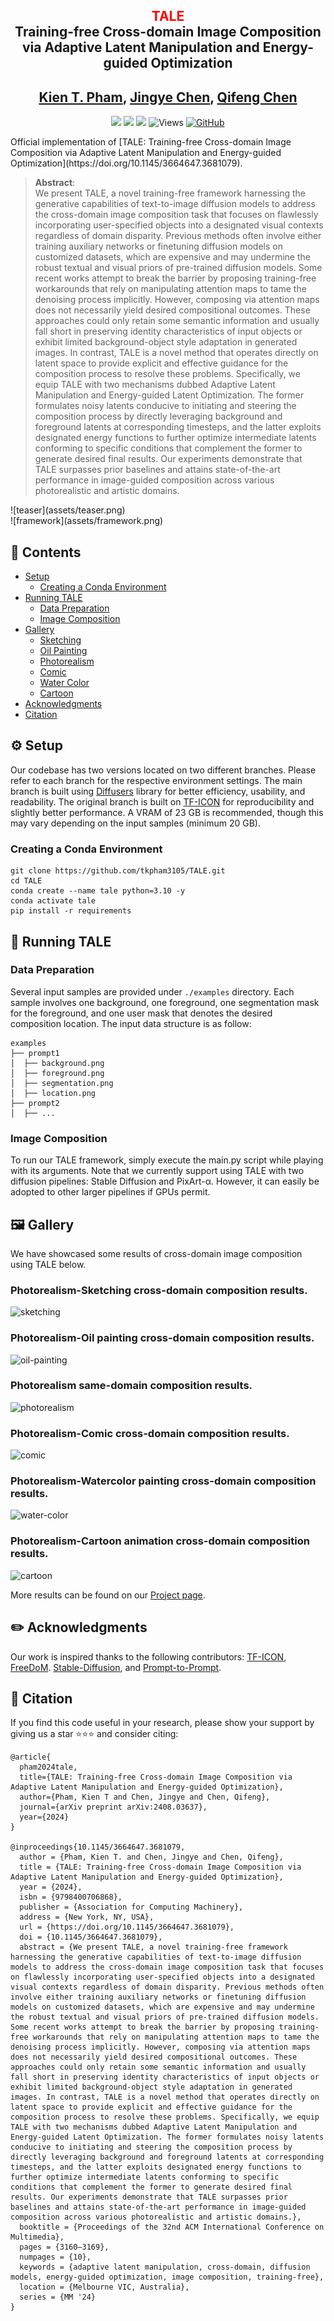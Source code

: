 
<div align="center">
<h2><font color="red"> TALE </font></center> <br> <center>Training-free Cross-domain Image Composition via
Adaptive Latent Manipulation and Energy-guided Optimization</h2>

[Kien T. Pham](https://tkpham3105.github.io/), [Jingye Chen](https://jingyechen.github.io/), [Qifeng Chen](https://cqf.io)
-
<a href='https://doi.org/10.1145/3664647.3681079'><img src='https://img.shields.io/badge/MM24-Proceedings-blue'></a> <a href='https://arxiv.org/abs/2408.03637'><img src='https://img.shields.io/badge/ArXiv-2408.03637-red'></a> <a href='https://tkpham3105.github.io/tale/'><img src='https://img.shields.io/badge/Project-Page-Green'></a>  ![Views](https://visitor-badge.laobi.icu/badge?page_id=tkpham3105.TALE&left_color=green&right_color=red) [![GitHub](https://img.shields.io/github/stars/tkpham3105/TALE?style=social)](https://github.com/tkpham3105/TALE)
</div>

<div>
Official implementation of [TALE: Training-free Cross-domain Image Composition via Adaptive Latent Manipulation and Energy-guided Optimization](https://doi.org/10.1145/3664647.3681079).

>**Abstract**: <br>
We present TALE, a novel training-free framework harnessing the generative capabilities of text-to-image diffusion models to address the cross-domain image composition task that focuses on flawlessly incorporating user-specified objects into a designated visual contexts regardless of domain disparity. Previous methods often involve either training auxiliary networks or finetuning diffusion models on customized datasets, which are expensive and may undermine the robust textual and visual priors of pre-trained diffusion models. Some recent works attempt to break the barrier by proposing training-free workarounds that rely on manipulating attention maps to tame the denoising process implicitly. However, composing via attention maps does not necessarily yield desired compositional outcomes. These approaches could only retain some semantic information and usually fall short in preserving identity characteristics of input objects or exhibit limited background-object style adaptation in generated images. In contrast, TALE is a novel method that operates directly on latent space to provide explicit and effective guidance for the composition process to resolve these problems. Specifically, we equip TALE with two mechanisms dubbed Adaptive Latent Manipulation and Energy-guided Latent Optimization. The former formulates noisy latents conducive to initiating and steering the composition process by directly leveraging background and foreground latents at corresponding timesteps, and the latter exploits designated energy functions to further optimize intermediate latents conforming to specific conditions that complement the former to generate desired final results. Our experiments demonstrate that TALE surpasses prior baselines and attains state-of-the-art performance in image-guided composition across various photorealistic and artistic domains.
</div>
<div>
![teaser](assets/teaser.png)
</div>
<div>
![framework](assets/framework.png)
</div>

## 📝 Contents
  - [Setup](#setup)
    - [Creating a Conda Environment](#creating-a-conda-environment)
  - [Running TALE](#running-tale)
    - [Data Preparation](#data-preparation) 
    - [Image Composition](#image-composition)
  - [Gallery](#gallery)
    - [Sketching](#sketching)
    - [Oil Painting](#oil-painting)
    - [Photorealism](#photorealism)
    - [Comic](#comic)
    - [Water Color](#water-color)
    - [Cartoon](#cartoon)
  - [Acknowledgments](#acknowledgments)
  - [Citation](#citation)

## ⚙️ Setup
Our codebase has two versions located on two different branches. Please refer to each branch for the respective environment settings. 
The main branch is built using [Diffusers](https://github.com/huggingface/diffusers) library for better efficiency, usability, and readability.
The original branch is built on [TF-ICON](https://github.com/Shilin-LU/TF-ICON) for reproducibility and slightly better performance.
A VRAM of 23 GB is recommended, though this may vary depending on the input samples (minimum 20 GB).

### Creating a Conda Environment
```
git clone https://github.com/tkpham3105/TALE.git
cd TALE
conda create --name tale python=3.10 -y
conda activate tale
pip install -r requirements
```

## 🚀 Running TALE

### Data Preparation
Several input samples are provided under `./examples` directory. Each sample involves one background, one foreground, one segmentation mask for the foreground, and one user mask that denotes the desired composition location. The input data structure is as follow:
```
examples
├── prompt1
│  ├── background.png
│  ├── foreground.png
│  ├── segmentation.png
│  ├── location.png
├── prompt2
│  ├── ...
```

### Image Composition
To run our TALE framework, simply execute the main.py script while playing with its arguments. 
Note that we currently support using TALE with two diffusion pipelines: Stable Diffusion and PixArt-α. However, it can easily be adopted to other larger pipelines if GPUs permit.   

## 🖼 Gallery
We have showcased some results of cross-domain image composition using TALE below.

### Photorealism-Sketching cross-domain composition results.
![sketching](assets/sketch.PNG)

### Photorealism-Oil painting cross-domain composition results.
![oil-painting](assets/oil.PNG)

### Photorealism same-domain composition results.
![photorealism](assets/real.PNG)

### Photorealism-Comic cross-domain composition results.
![comic](assets/comic.PNG)

### Photorealism-Watercolor painting cross-domain composition results.
![water-color](assets/watercolor.PNG)

### Photorealism-Cartoon animation cross-domain composition results.
![cartoon](assets/cartoon.PNG)

More results can be found on our [Project page](https://tkpham3105.github.io/tale/).

## ✏️ Acknowledgments
Our work is inspired thanks to the following contributors: [TF-ICON](https://github.com/Shilin-LU/TF-ICON), [FreeDoM](https://github.com/vvictoryuki/FreeDoM). [Stable-Diffusion](https://github.com/Stability-AI/stablediffusion), and [Prompt-to-Prompt](https://github.com/google/prompt-to-prompt).

## :herb: Citation
If you find this code useful in your research, please show your support by giving us a star ⭐️⭐️⭐️ and consider citing:
```
@article{
  pham2024tale,
  title={TALE: Training-free Cross-domain Image Composition via Adaptive Latent Manipulation and Energy-guided Optimization},
  author={Pham, Kien T and Chen, Jingye and Chen, Qifeng},
  journal={arXiv preprint arXiv:2408.03637},
  year={2024}
}

@inproceedings{10.1145/3664647.3681079,
  author = {Pham, Kien T. and Chen, Jingye and Chen, Qifeng},
  title = {TALE: Training-free Cross-domain Image Composition via Adaptive Latent Manipulation and Energy-guided Optimization},
  year = {2024},
  isbn = {9798400706868},
  publisher = {Association for Computing Machinery},
  address = {New York, NY, USA},
  url = {https://doi.org/10.1145/3664647.3681079},
  doi = {10.1145/3664647.3681079},
  abstract = {We present TALE, a novel training-free framework harnessing the generative capabilities of text-to-image diffusion models to address the cross-domain image composition task that focuses on flawlessly incorporating user-specified objects into a designated visual contexts regardless of domain disparity. Previous methods often involve either training auxiliary networks or finetuning diffusion models on customized datasets, which are expensive and may undermine the robust textual and visual priors of pre-trained diffusion models. Some recent works attempt to break the barrier by proposing training-free workarounds that rely on manipulating attention maps to tame the denoising process implicitly. However, composing via attention maps does not necessarily yield desired compositional outcomes. These approaches could only retain some semantic information and usually fall short in preserving identity characteristics of input objects or exhibit limited background-object style adaptation in generated images. In contrast, TALE is a novel method that operates directly on latent space to provide explicit and effective guidance for the composition process to resolve these problems. Specifically, we equip TALE with two mechanisms dubbed Adaptive Latent Manipulation and Energy-guided Latent Optimization. The former formulates noisy latents conducive to initiating and steering the composition process by directly leveraging background and foreground latents at corresponding timesteps, and the latter exploits designated energy functions to further optimize intermediate latents conforming to specific conditions that complement the former to generate desired final results. Our experiments demonstrate that TALE surpasses prior baselines and attains state-of-the-art performance in image-guided composition across various photorealistic and artistic domains.},
  booktitle = {Proceedings of the 32nd ACM International Conference on Multimedia},
  pages = {3160–3169},
  numpages = {10},
  keywords = {adaptive latent manipulation, cross-domain, diffusion models, energy-guided optimization, image composition, training-free},
  location = {Melbourne VIC, Australia},
  series = {MM '24}
}
```
